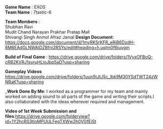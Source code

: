 **Game Name** : EXOS  
**Team Name**       :        7tastic-6

**Team Members**   :        
Shubhan Ravi  
Mudit Chand Narayan
Prakhar Pratap Mall  
Shivangi Singh
Anmol 
Afraz Jamal 
**Design Document**: https://docs.google.com/document/d/1mvRKSrKFR_eRiB6DzdH-8M6EAdGLNWAIDZBfni2RSYs/edit#heading=h.uqlm0f6iuvgm

**Build of Final Game** : https://drive.google.com/drive/folders/1VyxOFBoQ-cRB2KVRJ1syruHLioJbp5aD?usp=sharing

**Gameplay Videos** https://drive.google.com/drive/folders/1uun5tJtJ5c_lbk9M30YSdTWT24zWNRaK?usp=sharing

_**Work Done By Me**: I worked as a programmer for my team and mainly worked on adding sound to all parts of the game and writing their scripts.I also collaborated with the ideas wherever required and management.

**Video of 1st Week Submission and files**:https://drive.google.com/folderview?id=1Y2hcRS3tIoMPUULFegTXWw2h0VGfEjSt
